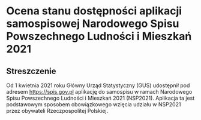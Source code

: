 # Ocena stanu dostępności aplikacji samospisowej Narodowego Spisu Powszechnego Ludności i Mieszkań 2021

## Streszczenie

Od 1 kwietnia 2021 roku Główny Urząd Statystyczny (GUS) udostępnił pod adresem https://spis.gov.pl aplikację do samospisu w ramach Narodowego Spisu Powszechnego Ludności i Mieszkań 2021 (NSP2021). Aplikacja ta jest podstawowym sposobem obowiązkowego wzięcia udziału w NSP2021 przez obywateli Rzeczpospolitej Polskiej.
